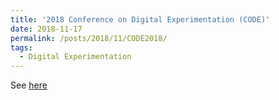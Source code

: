 ```yaml
---
title: '2018 Conference on Digital Experimentation (CODE)'
date: 2018-11-17
permalink: /posts/2018/11/CODE2018/
tags:
  - Digital Experimentation
---
```


See [here](https://github.com/sanazbahargam/CODE2018)

